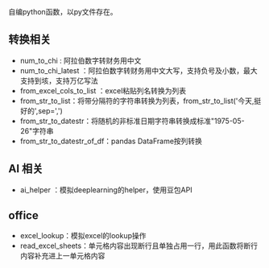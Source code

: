 自编python函数，以py文件存在。<br>


## 转换相关 
- num_to_chi : 阿拉伯数字转财务用中文
- num_to_chi_latest ：阿拉伯数字转财务用中文大写，支持负号及小数，最大支持到垓，支持万亿写法
- from_excel_cols_to_list ：excel粘贴列名转换为列表
- from_str_to_list：将带分隔符的字符串转换为列表，from_str_to_list('今天,挺好的',sep=',')
- from_str_to_datestr：将随机的非标准日期字符串转换成标准"1975-05-26"字符串
- from_str_to_datestr_of_df：pandas DataFrame按列转换
## AI 相关
- ai_helper ：模拟deeplearning的helper，使用豆包API
## office
- excel_lookup：模拟excel的lookup操作
- read_excel_sheets：单元格内容出现断行且单独占用一行，用此函数将断行内容补充进上一单元格内容
